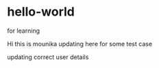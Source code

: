 # hello-world
for learning


Hi this is mounika  updating here for some test case


updating correct user details 
